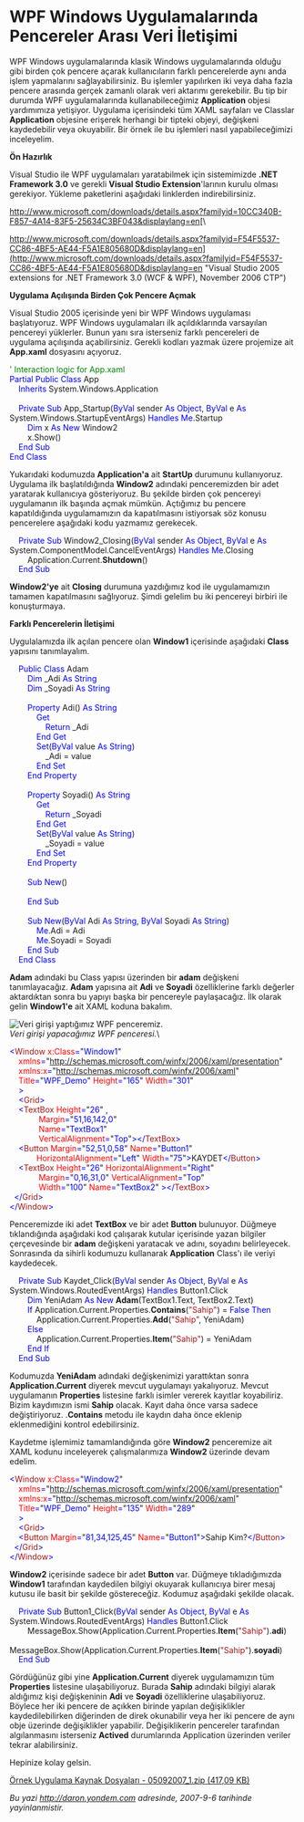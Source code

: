 # WPF Windows Uygulamalarında Pencereler Arası Veri İletişimi 

WPF Windows uygulamalarında klasik Windows uygulamalarında olduğu gibi
birden çok pencere açarak kullanıcıların farklı pencerelerde aynı anda
işlem yapmalarını sağlayabilirsiniz. Bu işlemler yapılırken iki veya
daha fazla pencere arasında gerçek zamanlı olarak veri aktarımı
gerekebilir. Bu tip bir durumda WPF uygulamalarında kullanabileceğimiz
**Application** objesi yardımımıza yetişiyor. Uygulama içerisindeki tüm
XAML sayfaları ve Classlar **Application** objesine erişerek herhangi
bir tipteki objeyi, değişkeni kaydedebilir veya okuyabilir. Bir örnek
ile bu işlemleri nasıl yapabileceğimizi inceleyelim.

**Ön Hazırlık**

Visual Studio ile WPF uygulamaları yaratabilmek için sistemimizde **.NET
Framework 3.0** ve gerekli **Visual Studio Extension**'larının kurulu
olması gerekiyor. Yükleme paketlerini aşağıdaki linklerden
indirebilirsiniz.

<http://www.microsoft.com/downloads/details.aspx?familyid=10CC340B-F857-4A14-83F5-25634C3BF043&displaylang=en>[\

http://www.microsoft.com/downloads/details.aspx?familyid=F54F5537-CC86-4BF5-AE44-F5A1E805680D&displaylang=en](http://www.microsoft.com/downloads/details.aspx?familyid=F54F5537-CC86-4BF5-AE44-F5A1E805680D&displaylang=en "Visual Studio 2005 extensions for .NET Framework 3.0 (WCF & WPF), November 2006 CTP")

**Uygulama Açılışında Birden Çok Pencere Açmak**

Visual Studio 2005 içerisinde yeni bir WPF Windows uygulaması
başlatıyoruz. WPF Windows uygulamaları ilk açıldıklarında varsayılan
pencereyi yüklerler. Bunun yanı sıra isterseniz farklı pencereleri de
uygulama açılışında açabilirsiniz. Gerekli kodları yazmak üzere
projemize ait **App.xaml** dosyasını açıyoruz.

<span style="color:green; ">' Interaction logic for App.xaml</span>\
<span style="color:blue; ">Partial</span><span> <span
style="color:blue; ">Public</span> <span
style="color:blue; ">Class</span> App</span>\
<span>    <span style="color:blue; ">Inherits</span>
System.Windows.Application</span>\
<span> </span>\
<span>    <span style="color:blue; ">Private</span> <span
style="color:blue; ">Sub</span> App\_Startup(<span
style="color:blue; ">ByVal</span> sender <span
style="color:blue; ">As</span> <span style="color:blue; ">Object</span>,
<span style="color:blue; ">ByVal</span> e <span
style="color:blue; ">As</span> System.Windows.StartupEventArgs) <span
style="color:blue; ">Handles</span> <span
style="color:blue; ">Me</span>.Startup</span>\
<span>        <span style="color:blue; ">Dim</span> x <span
style="color:blue; ">As</span> <span style="color:blue; ">New</span>
Window2</span>\
<span>        x.Show()</span>\
<span>    <span style="color:blue; ">End</span> <span
style="color:blue; ">Sub</span></span>\
<span style="color:blue; ">End</span><span> <span
style="color:blue; ">Class</span></span>

Yukarıdaki kodumuzda **Application'a** ait **StartUp** durumunu
kullanıyoruz. Uygulama ilk başlatıldığında **Window2** adındaki
penceremizden bir adet yaratarak kullanıcıya gösteriyoruz. Bu şekilde
birden çok pencereyi uygulamanın ilk başında açmak mümkün. Açtığımız bu
pencere kapatıldığında uygulamamızın da kapatılmasını istiyorsak söz
konusu pencerelere aşağıdaki kodu yazmamız gerekecek.

<span>    <span style="color:blue; ">Private</span> <span
style="color:blue; ">Sub</span> Window2\_Closing(<span
style="color:blue; ">ByVal</span> sender <span
style="color:blue; ">As</span> <span style="color:blue; ">Object</span>,
<span style="color:blue; ">ByVal</span> e <span
style="color:blue; ">As</span> System.ComponentModel.CancelEventArgs)
<span style="color:blue; ">Handles</span> <span
style="color:blue; ">Me</span>.Closing</span>\
<span>        Application.Current.**Shutdown**()</span>\
 <span style="line-height:115%; ">    <span
style="color:blue; ">End</span> <span
style="color:blue; ">Sub</span></span>

**Window2'ye** ait **Closing** durumuna yazdığımız kod ile uygulamamızın
tamamen kapatılmasını sağlıyoruz. Şimdi gelelim bu iki pencereyi birbiri
ile konuşturmaya.

**Farklı Pencerelerin İletişimi**

Uygulalamızda ilk açılan pencere olan **Window1** içerisinde aşağıdaki
**Class** yapısını tanımlayalım.

<span>    <span style="color:blue; ">Public</span> <span
style="color:blue; ">Class</span> Adam</span>\
<span>        <span style="color:blue; ">Dim</span> \_Adi <span
style="color:blue; ">As</span> <span
style="color:blue; ">String</span></span>\
<span>        <span style="color:blue; ">Dim</span> \_Soyadi <span
style="color:blue; ">As</span> <span
style="color:blue; ">String</span></span>\
<span style="color:blue; "> </span>\
<span>        <span style="color:blue; ">Property</span> Adi() <span
style="color:blue; ">As</span> <span
style="color:blue; ">String</span></span>\
<span>            <span style="color:blue; ">Get</span></span>\
<span>                <span style="color:blue; ">Return</span>
\_Adi</span>\
<span>            <span style="color:blue; ">End</span> <span
style="color:blue; ">Get</span></span>\
<span>            <span style="color:blue; ">Set</span>(<span
style="color:blue; ">ByVal</span> value <span
style="color:blue; ">As</span> <span
style="color:blue; ">String</span>)</span>\
<span>                \_Adi = value</span>\
<span>            <span style="color:blue; ">End</span> <span
style="color:blue; ">Set</span></span>\
<span>        <span style="color:blue; ">End</span> <span
style="color:blue; ">Property</span></span>\
<span style="color:blue; "> </span>\
<span>        <span style="color:blue; ">Property</span> Soyadi() <span
style="color:blue; ">As</span> <span
style="color:blue; ">String</span></span>\
<span>            <span style="color:blue; ">Get</span></span>\
<span>                <span style="color:blue; ">Return</span>
\_Soyadi</span>\
<span>            <span style="color:blue; ">End</span> <span
style="color:blue; ">Get</span></span>\
<span>            <span style="color:blue; ">Set</span>(<span
style="color:blue; ">ByVal</span> value <span
style="color:blue; ">As</span> <span
style="color:blue; ">String</span>)</span>\
<span>                \_Soyadi = value</span>\
<span>            <span style="color:blue; ">End</span> <span
style="color:blue; ">Set</span></span>\
<span>        <span style="color:blue; ">End</span> <span
style="color:blue; ">Property</span></span>\
<span style="color:blue; "> </span>\
<span>        <span style="color:blue; ">Sub</span> <span
style="color:blue; ">New</span>()</span>\
<span> </span>\
<span>        <span style="color:blue; ">End</span> <span
style="color:blue; ">Sub</span></span>\
<span style="color:blue; "> </span>\
<span>        <span style="color:blue; ">Sub</span> <span
style="color:blue; ">New</span>(<span style="color:blue; ">ByVal</span>
Adi <span style="color:blue; ">As</span> <span
style="color:blue; ">String</span>, <span
style="color:blue; ">ByVal</span> Soyadi <span
style="color:blue; ">As</span> <span
style="color:blue; ">String</span>)</span>\
<span>            <span style="color:blue; ">Me</span>.Adi = Adi</span>\
<span>            <span style="color:blue; ">Me</span>.Soyadi =
Soyadi</span>\
<span>        <span style="color:blue; ">End</span> <span
style="color:blue; ">Sub</span></span>\
<span>    <span style="color:blue; ">End</span> <span
style="color:blue; ">Class</span></span>

**Adam** adındaki bu Class yapısı üzerinden bir **adam** değişkeni
tanımlayacağız. **Adam** yapısına ait **Adi** ve **Soyadi**
özelliklerine farklı değerler aktardıktan sonra bu yapıyı başka bir
pencereyle paylaşacağız. İlk olarak gelin **Window1'e** ait XAML koduna
bakalım.

![Veri girişi yaptığımız WPF
penceremiz.](media/WPF_Windows_Uygulamalarinda_Pencereler_Arasi_Veri_Iletisimi/05092007_1.png)\
 *Veri girişi yapacağımız WPF penceresi.*\

<span style="color:blue; ">\<</span><span
style="color:#A31515; ">Window</span><span style="color:blue; ">
</span><span style="color:red; ">x:Class</span><span
style="color:blue; ">=</span><span>"<span
style="color:blue; ">Window1</span>"</span>\
 <span style="color:blue; ">    </span><span
style="color:red; ">xmlns</span><span
style="color:blue; ">=</span><span>"<span
style="color:blue; ">http://schemas.microsoft.com/winfx/2006/xaml/presentation</span>"</span>\
<span style="color:blue; ">    </span><span
style="color:red; ">xmlns:x</span><span
style="color:blue; ">=</span><span>"<span
style="color:blue; ">http://schemas.microsoft.com/winfx/2006/xaml</span>"</span>\
<span style="color:blue; ">    </span><span
style="color:red; ">Title</span><span
style="color:blue; ">=</span><span>"<span
style="color:blue; ">WPF\_Demo</span>"<span style="color:blue; ">
</span><span style="color:red; ">Height</span><span
style="color:blue; ">=</span>"<span
style="color:blue; ">165</span>"<span style="color:blue; "> </span><span
style="color:red; ">Width</span><span
style="color:blue; ">=</span>"<span
style="color:blue; ">301</span>"</span>\
<span style="color:blue; ">    \></span>\
<span style="color:blue; ">    \<</span><span
style="color:#A31515; ">Grid</span><span style="color:blue; ">\></span>\
<span style="color:blue; ">    \<</span><span
style="color:#A31515; ">TextBox</span><span style="color:blue; ">
</span><span style="color:red; ">Height</span><span
style="color:blue; ">=</span><span>"<span
style="color:blue; ">26</span>"<span style="color:blue; ">
</span>,</span>\
<span style="color:blue; ">             </span><span
style="color:red; ">Margin</span><span
style="color:blue; ">=</span><span>"<span
style="color:blue; ">51,16,142,0</span>"<span style="color:blue; ">
</span></span>\
<span style="color:blue; ">             </span><span
style="color:red; ">Name</span><span
style="color:blue; ">=</span><span>"<span
style="color:blue; ">TextBox1</span>"<span style="color:blue; ">
</span></span>\
<span style="color:blue; ">             </span><span
style="color:red; ">VerticalAlignment</span><span
style="color:blue; ">=</span><span>"<span
style="color:blue; ">Top</span>"<span
style="color:blue; ">\>\</</span><span
style="color:#A31515; ">TextBox</span><span
style="color:blue; ">\></span></span>\
<span style="color:blue; ">    \<</span><span
style="color:#A31515; ">Button</span><span style="color:blue; ">
</span><span style="color:red; ">Margin</span><span
style="color:blue; ">=</span><span>"<span
style="color:blue; ">52,51,0,58</span>"<span style="color:blue; ">
</span><span style="color:red; ">Name</span><span
style="color:blue; ">=</span>"<span
style="color:blue; ">Button1</span>"<span style="color:blue; ">
</span></span>\
<span style="color:blue; ">            </span><span
style="color:red; ">HorizontalAlignment</span><span
style="color:blue; ">=</span><span>"<span
style="color:blue; ">Left</span>"<span style="color:blue; ">
</span><span style="color:red; ">Width</span><span
style="color:blue; ">=</span>"<span style="color:blue; ">75</span>"<span
style="color:blue; ">\></span>KAYDET<span
style="color:blue; ">\</</span><span
style="color:#A31515; ">Button</span><span
style="color:blue; ">\></span></span>\
<span style="color:blue; ">    \<</span><span
style="color:#A31515; ">TextBox</span><span style="color:blue; ">
</span><span style="color:red; ">Height</span><span
style="color:blue; ">=</span><span>"<span
style="color:blue; ">26</span>"<span style="color:blue; "> </span><span
style="color:red; ">HorizontalAlignment</span><span
style="color:blue; ">=</span>"<span
style="color:blue; ">Right</span>"<span style="color:blue; ">
</span></span>\
<span style="color:blue; ">             </span><span
style="color:red; ">Margin</span><span
style="color:blue; ">=</span><span>"<span
style="color:blue; ">0,16,31,0</span>"<span style="color:blue; ">
</span><span style="color:red; ">VerticalAlignment</span><span
style="color:blue; ">=</span>"<span
style="color:blue; ">Top</span>"<span style="color:blue; ">
</span></span>\
<span style="color:blue; ">             </span><span
style="color:red; ">Width</span><span
style="color:blue; ">=</span><span>"<span
style="color:blue; ">100</span>"<span style="color:blue; "> </span><span
style="color:red; ">Name</span><span style="color:blue; ">=</span>"<span
style="color:blue; ">TextBox2</span>"<span
style="color:blue; "> \>\</</span><span
style="color:#A31515; ">TextBox</span><span
style="color:blue; ">\></span></span>\
<span style="color:blue; ">  \</</span><span
style="color:#A31515; ">Grid</span><span style="color:blue; ">\></span>\
<span style="color:blue; ">\</</span><span
style="color:#A31515; ">Window</span><span
style="color:blue; ">\></span>

Penceremizde iki adet **TextBox** ve bir adet **Button** bulunuyor.
Düğmeye tıklandığında aşağıdaki kod çalışarak kutular içerisinde yazan
bilgiler çerçevesinde bir **adam** değişkeni yaratacak ve adını,
soyadını belirleyecek. Sonrasında da sihirli kodumuzu kullanarak
**Application** Class'ı ile veriyi kaydedecek.

<span>    <span style="color:blue; ">Private</span> <span
style="color:blue; ">Sub</span> Kaydet\_Click(<span
style="color:blue; ">ByVal</span> sender <span
style="color:blue; ">As</span> <span style="color:blue; ">Object</span>,
<span style="color:blue; ">ByVal</span> e <span
style="color:blue; ">As</span> System.Windows.RoutedEventArgs) <span
style="color:blue; ">Handles</span> Button1.Click</span>\
<span>        <span style="color:blue; ">Dim</span> YeniAdam <span
style="color:blue; ">As</span> <span style="color:blue; ">New</span>
**Adam**(TextBox1.Text, TextBox2.Text)</span>\
<span>        <span style="color:blue; ">If</span>
Application.Current.Properties.**Contains**(<span
style="color:#A31515; ">"Sahip"</span>) = <span
style="color:blue; ">False</span> <span
style="color:blue; ">Then</span></span>\
 <span>            Application.Current.Properties.**Add**(<span
style="color:#A31515; ">"Sahip"</span>, YeniAdam)</span>\
 <span>        <span style="color:blue; ">Else</span></span>\
<span>            Application.Current.Properties.**Item**(<span
style="color:#A31515; ">"Sahip"</span>) = YeniAdam</span>\
 <span>        <span style="color:blue; ">End</span> <span
style="color:blue; ">If</span></span>\
 <span>    <span style="color:blue; ">End</span> <span
style="color:blue; ">Sub</span></span>

Kodumuzda **YeniAdam** adındaki değişkenimizi yarattıktan sonra
**Application.Current** diyerek mevcut uygulamayı yakalıyoruz. Mevcut
uygulamanın **Properties** listesine farklı isimler vererek kayıtlar
koyabiliriz. Bizim kaydımızın ismi **Sahip** olacak. Kayıt daha önce
varsa sadece değiştiriyoruz. .**Contains** metodu ile kaydın daha önce
eklenip eklenmediğini kontrol edebilirsiniz.

Kaydetme işlemimiz tamamlandığında göre **Window2** penceremize ait XAML
kodunu inceleyerek çalışmalarımıza **Window2** üzerinde devam edelim.

<span style=" color:blue; ">\<</span><span
style=" color:#A31515; ">Window</span><span style=" color:blue; ">
</span><span style=" color:red; ">x:Class</span><span
style=" color:blue; ">=</span><span>"<span
style="color:blue; ">Window2</span>"</span>\
<span style=" color:blue; ">    </span><span
style=" color:red; ">xmlns</span><span
style=" color:blue; ">=</span><span>"<span
style="color:blue; ">http://schemas.microsoft.com/winfx/2006/xaml/presentation</span>"</span>\
<span style=" color:blue; ">    </span><span
style=" color:red; ">xmlns:x</span><span
style=" color:blue; ">=</span><span>"<span
style="color:blue; ">http://schemas.microsoft.com/winfx/2006/xaml</span>"</span>\
<span style=" color:blue; ">    </span><span
style=" color:red; ">Title</span><span
style=" color:blue; ">=</span><span>"<span
style="color:blue; ">WPF\_Demo</span>"<span style="color:blue; ">
</span><span style="color:red; ">Height</span><span
style="color:blue; ">=</span>"<span
style="color:blue; ">135</span>"<span style="color:blue; "> </span><span
style="color:red; ">Width</span><span
style="color:blue; ">=</span>"<span
style="color:blue; ">289</span>"</span>\
<span style=" color:blue; ">    \></span>\
<span style=" color:blue; ">    \<</span><span
style=" color:#A31515; ">Grid</span><span
style=" color:blue; ">\></span>\
<span style=" color:blue; ">    \<</span><span
style=" color:#A31515; ">Button</span><span style=" color:blue; ">
</span><span style=" color:red; ">Margin</span><span
style=" color:blue; ">=</span><span>"<span
style="color:blue; ">81,34,125,45</span>"<span style="color:blue; ">
</span><span style="color:red; ">Name</span><span
style="color:blue; ">=</span>"<span
style="color:blue; ">Button1</span>"<span
style="color:blue; ">\></span>Sahip Kim?<span
style="color:blue; ">\</</span><span
style="color:#A31515; ">Button</span><span
style="color:blue; ">\></span></span>\
<span style=" color:blue; ">  \</</span><span
style=" color:#A31515; ">Grid</span><span
style=" color:blue; ">\></span>\
<span style=" color:blue; ">\</</span><span
style=" color:#A31515; ">Window</span><span
style=" color:blue; ">\></span>

**Window2** içerisinde sadece bir adet **Button** var. Düğmeye
tıkladığımızda **Window1** tarafından kaydedilen bilgiyi okuyarak
kullanıcıya birer mesaj kutusu ile basit bir şekilde göstereceğiz.
Kodumuz aşağıdaki şekilde olacak.

<span>    <span style="color:blue; ">Private</span> <span
style="color:blue; ">Sub</span> Button1\_Click(<span
style="color:blue; ">ByVal</span> sender <span
style="color:blue; ">As</span> <span style="color:blue; ">Object</span>,
<span style="color:blue; ">ByVal</span> e <span
style="color:blue; ">As</span> System.Windows.RoutedEventArgs) <span
style="color:blue; ">Handles</span> Button1.Click</span>\
<span>       
MessageBox.Show(Application.Current.Properties.**Item**(<span
style="color:#A31515; ">"Sahip"</span>).**adi**)</span>\
 <span>       
MessageBox.Show(Application.Current.Properties.**Item**(<span
style="color:#A31515; ">"Sahip"</span>).**soyadi**)</span>\
 <span style="line-height:115%; ">    <span
style="color:blue; ">End</span> <span
style="color:blue; ">Sub</span></span>

Gördüğünüz gibi yine **Application.Current** diyerek uygulamamızın tüm
**Properties** listesine ulaşabiliyoruz. Burada **Sahip** adındaki
bilgiyi alarak aldığımız kişi değişkeninin **Adi** ve **Soyadi**
özelliklerine ulaşabiliyoruz. Böylece her iki pencere de açıkken birinde
yapılan değişiklikler kaydedilebilirken diğerinden de direk okunabilir
veya her iki pencere de aynı obje üzerinde değişiklikler yapabilir.
Değişiklikerin pencereler tarafından algılanmasını isterseniz
**Actived** durumlarında Application üzerinden veriler tekrar
alabilirsiniz.

Hepinize kolay gelsin.

[Örnek Uygulama Kaynak Dosyaları - 05092007\_1.zip (417,09
KB)](media/WPF_Windows_Uygulamalarinda_Pencereler_Arasi_Veri_Iletisimi/05092007_1.zip)


*Bu yazi http://daron.yondem.com adresinde, 2007-9-6 tarihinde yayinlanmistir.*